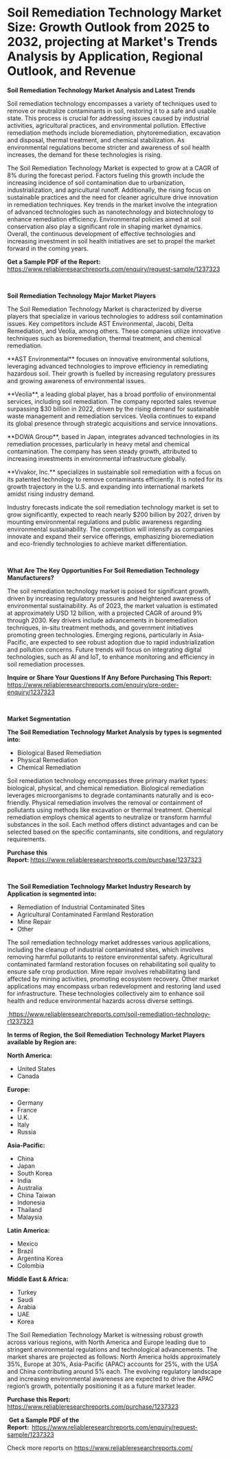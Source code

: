 <p><h1>Soil Remediation Technology Market Size: Growth Outlook from 2025 to 2032, projecting at Market's Trends Analysis by Application, Regional Outlook, and Revenue</h1></p><p><strong>Soil Remediation Technology Market Analysis and Latest Trends</strong></p>
<p><p>Soil remediation technology encompasses a variety of techniques used to remove or neutralize contaminants in soil, restoring it to a safe and usable state. This process is crucial for addressing issues caused by industrial activities, agricultural practices, and environmental pollution. Effective remediation methods include bioremediation, phytoremediation, excavation and disposal, thermal treatment, and chemical stabilization. As environmental regulations become stricter and awareness of soil health increases, the demand for these technologies is rising.</p><p>The Soil Remediation Technology Market is expected to grow at a CAGR of 8% during the forecast period. Factors fueling this growth include the increasing incidence of soil contamination due to urbanization, industrialization, and agricultural runoff. Additionally, the rising focus on sustainable practices and the need for cleaner agriculture drive innovation in remediation techniques. Key trends in the market involve the integration of advanced technologies such as nanotechnology and biotechnology to enhance remediation efficiency. Environmental policies aimed at soil conservation also play a significant role in shaping market dynamics. Overall, the continuous development of effective technologies and increasing investment in soil health initiatives are set to propel the market forward in the coming years.</p></p>
<p><strong>Get a Sample PDF of the Report:&nbsp;</strong> <a href="https://www.reliableresearchreports.com/enquiry/request-sample/1237323?utm_campaign=3005&utm_medium=2&utm_source=Github&utm_content=ia&utm_term=10032025&utm_id=soil-remediation-technology">https://www.reliableresearchreports.com/enquiry/request-sample/1237323</a></p>
<p>&nbsp;</p>
<p><strong>Soil Remediation Technology Major Market Players</strong></p>
<p><p>The Soil Remediation Technology Market is characterized by diverse players that specialize in various technologies to address soil contamination issues. Key competitors include AST Environmental, Jacobi, Delta Remediation, and Veolia, among others. These companies utilize innovative techniques such as bioremediation, thermal treatment, and chemical remediation.</p><p>**AST Environmental** focuses on innovative environmental solutions, leveraging advanced technologies to improve efficiency in remediating hazardous soil. Their growth is fuelled by increasing regulatory pressures and growing awareness of environmental issues.</p><p>**Veolia**, a leading global player, has a broad portfolio of environmental services, including soil remediation. The company reported sales revenue surpassing $30 billion in 2022, driven by the rising demand for sustainable waste management and remediation services. Veolia continues to expand its global presence through strategic acquisitions and service innovations.</p><p>**DOWA Group**, based in Japan, integrates advanced technologies in its remediation processes, particularly in heavy metal and chemical contamination. The company has seen steady growth, attributed to increasing investments in environmental infrastructure globally.</p><p>**Vivakor, Inc.** specializes in sustainable soil remediation with a focus on its patented technology to remove contaminants efficiently. It is noted for its growth trajectory in the U.S. and expanding into international markets amidst rising industry demand.</p><p>Industry forecasts indicate the soil remediation technology market is set to grow significantly, expected to reach nearly $200 billion by 2027, driven by mounting environmental regulations and public awareness regarding environmental sustainability. The competition will intensify as companies innovate and expand their service offerings, emphasizing bioremediation and eco-friendly technologies to achieve market differentiation.</p></p>
<p>&nbsp;</p>
<p><strong>What Are The Key Opportunities For Soil Remediation Technology Manufacturers?</strong></p>
<p><p>The soil remediation technology market is poised for significant growth, driven by increasing regulatory pressures and heightened awareness of environmental sustainability. As of 2023, the market valuation is estimated at approximately USD 12 billion, with a projected CAGR of around 9% through 2030. Key drivers include advancements in bioremediation techniques, in-situ treatment methods, and government initiatives promoting green technologies. Emerging regions, particularly in Asia-Pacific, are expected to see robust adoption due to rapid industrialization and pollution concerns. Future trends will focus on integrating digital technologies, such as AI and IoT, to enhance monitoring and efficiency in soil remediation processes.</p></p>
<p><strong>Inquire or Share Your Questions If Any Before Purchasing This Report:</strong> <a href="https://www.reliableresearchreports.com/enquiry/pre-order-enquiry/1237323?utm_campaign=3005&utm_medium=2&utm_source=Github&utm_content=ia&utm_term=10032025&utm_id=soil-remediation-technology">https://www.reliableresearchreports.com/enquiry/pre-order-enquiry/1237323</a></p>
<p>&nbsp;</p>
<p><strong>Market Segmentation</strong></p>
<p><strong>The Soil Remediation Technology Market Analysis by types is segmented into:</strong></p>
<p><ul><li>Biological Based Remediation</li><li>Physical Remediation</li><li>Chemical Remediation</li></ul></p>
<p><p>Soil remediation technology encompasses three primary market types: biological, physical, and chemical remediation. Biological remediation leverages microorganisms to degrade contaminants naturally and is eco-friendly. Physical remediation involves the removal or containment of pollutants using methods like excavation or thermal treatment. Chemical remediation employs chemical agents to neutralize or transform harmful substances in the soil. Each method offers distinct advantages and can be selected based on the specific contaminants, site conditions, and regulatory requirements.</p></p>
<p><strong>Purchase this Report:&nbsp;</strong><a href="https://www.reliableresearchreports.com/purchase/1237323?utm_campaign=3005&utm_medium=2&utm_source=Github&utm_content=ia&utm_term=10032025&utm_id=soil-remediation-technology">https://www.reliableresearchreports.com/purchase/1237323</a></p>
<p>&nbsp;</p>
<p><strong>The Soil Remediation Technology Market Industry Research by Application is segmented into:</strong></p>
<p><ul><li>Remediation of Industrial Contaminated Sites</li><li>Agricultural Contaminated Farmland Restoration</li><li>Mine Repair</li><li>Other</li></ul></p>
<p><p>The soil remediation technology market addresses various applications, including the cleanup of industrial contaminated sites, which involves removing harmful pollutants to restore environmental safety. Agricultural contaminated farmland restoration focuses on rehabilitating soil quality to ensure safe crop production. Mine repair involves rehabilitating land affected by mining activities, promoting ecosystem recovery. Other market applications may encompass urban redevelopment and restoring land used for infrastructure. These technologies collectively aim to enhance soil health and reduce environmental hazards across diverse settings.</p></p>
<p><a href="https://www.reliableresearchreports.com/soil-remediation-technology-r1237323?utm_campaign=3005&utm_medium=2&utm_source=Github&utm_content=ia&utm_term=10032025&utm_id=soil-remediation-technology">&nbsp;https://www.reliableresearchreports.com/soil-remediation-technology-r1237323</a></p>
<p><strong>In terms of Region, the Soil Remediation Technology Market Players available by Region are:</strong></p>
<p>
    <p> <strong> North America: </strong>
        <ul>
            <li>United States</li>
            <li>Canada</li>
        </ul>
        </p> 
    <p> <strong> Europe: </strong>
        <ul>
            <li>Germany</li>
            <li>France</li>
            <li>U.K.</li>
            <li>Italy</li>
            <li>Russia</li>
        </ul>
        </p> 
    <p> <strong> Asia-Pacific: </strong>
        <ul>
            <li>China</li>
            <li>Japan</li>
            <li>South Korea</li>
            <li>India</li>
            <li>Australia</li>
            <li>China Taiwan</li>
            <li>Indonesia</li>
            <li>Thailand</li>
            <li>Malaysia</li>
        </ul>
        </p> 
    <p> <strong> Latin America: </strong>
        <ul>
            <li>Mexico</li>
            <li>Brazil</li>
            <li>Argentina Korea</li>
            <li>Colombia</li>
        </ul>
        </p> 
    <p> <strong> Middle East & Africa: </strong>
        <ul>
            <li>Turkey</li>
            <li>Saudi</li>
            <li>Arabia</li>
            <li>UAE</li>
            <li>Korea</li>
        </ul>
    </p>
    </p>
<p><p>The Soil Remediation Technology Market is witnessing robust growth across various regions, with North America and Europe leading due to stringent environmental regulations and technological advancements. The market shares are projected as follows: North America holds approximately 35%, Europe at 30%, Asia-Pacific (APAC) accounts for 25%, with the USA and China contributing around 5% each. The evolving regulatory landscape and increasing environmental awareness are expected to drive the APAC region’s growth, potentially positioning it as a future market leader.</p></p>
<p><strong>Purchase this Report: </strong><a href="https://www.reliableresearchreports.com/purchase/1237323?utm_campaign=3005&utm_medium=2&utm_source=Github&utm_content=ia&utm_term=10032025&utm_id=soil-remediation-technology">https://www.reliableresearchreports.com/purchase/1237323</a></p>
<p>&nbsp;<strong>Get a Sample PDF of the Report:&nbsp;&nbsp;</strong><a href="https://www.reliableresearchreports.com/enquiry/request-sample/1237323?utm_campaign=3005&utm_medium=2&utm_source=Github&utm_content=ia&utm_term=10032025&utm_id=soil-remediation-technology">https://www.reliableresearchreports.com/enquiry/request-sample/1237323</a></p>
<p><strong></strong></p>
<p>Check more reports on <a href="https://www.reliableresearchreports.com/?utm_campaign=3005&utm_medium=2&utm_source=Github&utm_content=ia&utm_term=10032025&utm_id=soil-remediation-technology">https://www.reliableresearchreports.com/</a></p>